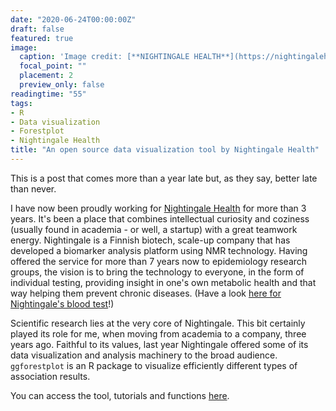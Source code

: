 ```yaml
---
date: "2020-06-24T00:00:00Z"
draft: false
featured: true
image:
  caption: 'Image credit: [**NIGHTINGALE HEALTH**](https://nightingalehealth.com/)'
  focal_point: ""
  placement: 2
  preview_only: false
readingtime: "55"
tags:
- R
- Data visualization
- Forestplot
- Nightingale Health
title: "An open source data visualization tool by Nightingale Health"
---
```


This is a post that comes more than a year late but, as they say, better late 
than never. 

I have now been proudly working for 
[Nightingale Health](https://nightingalehealth.com/) for more than 3 years. It's been 
a place that combines intellectual curiosity and coziness (usually 
found in academia - or well, a startup) with a great teamwork energy. 
Nightingale is a Finnish biotech, scale-up company that has developed a 
biomarker analysis platform using NMR technology. Having offered the service 
for more than 7 years now to epidemiology research groups, the vision is to 
bring the technology to everyone, in the form of individual testing, providing
insight in one's own metabolic health and that way helping them prevent chronic 
diseases. (Have a look [here for Nightingale's blood test](https://nightingalehealth.com/my-nightingale)!)

Scientific research lies at the very core of Nightingale. This bit certainly 
played its role for me, when moving from academia to a company, three years ago. 
Faithful to its values, last year Nightingale offered some of its data 
visualization and analysis machinery to the broad audience. `ggforestplot` is an
R package to visualize efficiently different types of association results. 

You can access the tool, tutorials and functions [here](https://nightingalehealth.github.io/ggforestplot/index.html).

